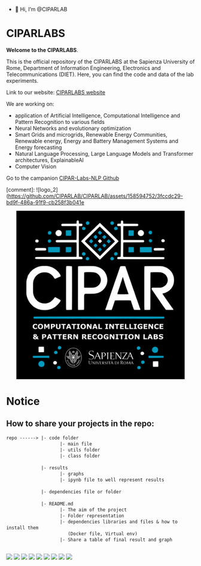 - 👋 Hi, I’m @CIPARLAB

# CIPARLABS
**Welcome to the CIPARLABS**.

This is the official repository of the CIPARLABS at the Sapienza University of Rome, Department of Information Engineering, Electronics and Telecommunications (DIET). Here, you can find the code and data of the lab experiments. 

Link to our website: [CIPARLABS website](https://sites.google.com/uniroma1.it/cipar-labs/home)

We are working on:
 - application of Artificial Intelligence, Computational Intelligence and Pattern Recognition to various fields
 - Neural Networks and evolutionary optimization
 - Smart Grids and microgrids, Renewable Energy Communities, Renewable energy, Energy and Battery Management Systems and Energy forecasting
 - Natural Language Processing, Large Language Models and Transformer architectures, ExplainableAI
 - Computer Vision

Go to the campanion [CIPAR-Labs-NLP Github](https://github.com/CIPAR-Labs-NLP)

 [comment]: ![logo_2](https://github.com/CIPARLAB/CIPARLAB/assets/158594752/3fccdc29-bd9f-486a-91f9-cb258f3b041e

<p align="center">
  <img src="images/Logo_pagina_linkedn.jpg" width="450" height="450">
</p>


# Notice
## How to share your projects in the repo:
```
repo ------> |- code folder
                    |- main file
                    |- utils folder
                    |- class folder

             |- results
                    |- graphs
                    |- ipynb file to well represent results

             |- dependencies file or folder

             |- README.md
                    |- The aim of the project
                    |- Folder representation
                    |- dependencies libraries and files & how to install them
                       (Docker file, Virtual env)
                    |- Share a table of final result and graph 
        
```           



<img src="https://cdn.jsdelivr.net/gh/devicons/devicon@latest/icons/python/python-original.svg" width=50 /> <img src="https://cdn.jsdelivr.net/gh/devicons/devicon@latest/icons/matlab/matlab-original.svg" width=50/> <img src="https://cdn.jsdelivr.net/gh/devicons/devicon@latest/icons/tensorflow/tensorflow-original.svg"  width=50 /> <img src="https://cdn.jsdelivr.net/gh/devicons/devicon@latest/icons/pytorch/pytorch-original.svg"  width=50 />  <img src="https://cdn.jsdelivr.net/gh/devicons/devicon@latest/icons/github/github-original.svg"  width=50 /> <img src="https://cdn.jsdelivr.net/gh/devicons/devicon@latest/icons/bash/bash-original.svg"  width=50 />  <img src="https://cdn.jsdelivr.net/gh/devicons/devicon@latest/icons/linux/linux-plain.svg"  width=50 />
<img src="https://cdn.jsdelivr.net/gh/devicons/devicon@latest/icons/arduino/arduino-plain.svg"  width=50 />
<img src="https://cdn.jsdelivr.net/gh/devicons/devicon@latest/icons/cplusplus/cplusplus-original.svg"  width=50 />
